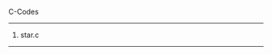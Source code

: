 C-Codes
______________________________________________
1. star.c
______________________________________________
